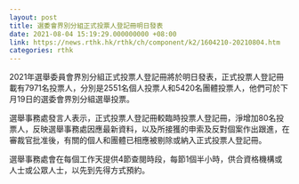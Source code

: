 ```yaml
---
layout: post
title: 選委會界別分組正式投票人登記冊明日發表
date: 2021-08-04 15:19:29.000000000 +08:00
link: https://news.rthk.hk/rthk/ch/component/k2/1604210-20210804.htm
categories: rthk
---
```


2021年選舉委員會界別分組正式投票人登記冊將於明日發表，正式投票人登記冊載有7971名投票人，分別是2551名個人投票人和5420名團體投票人，他們可於下月19日的選委會界別分組選舉投票。

選舉事務處發言人表示，正式投票人登記冊較臨時投票人登記冊，淨增加80名投票人，反映選舉事務處因應最新資料，以及所接獲的申索及反對個案作出跟進，在審裁官批准後，有關的個人和團體已相應被剔除或納入正式投票人登記冊。

選舉事務處會在每個工作天提供4節查閱時段，每節1個半小時，供合資格機構或人士或公眾人士，以先到先得方式預約。
